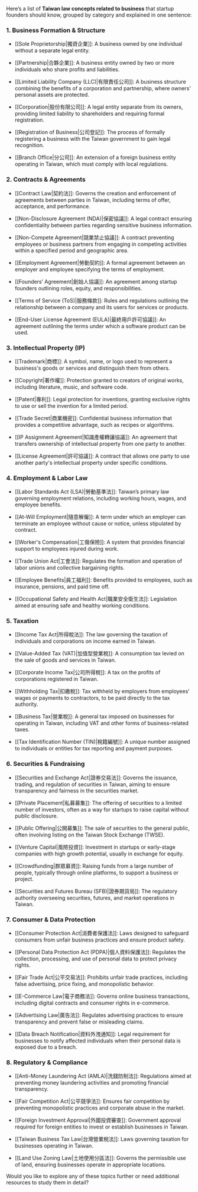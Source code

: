 Here’s a list of **Taiwan law concepts related to business** that startup founders should know, grouped by category and explained in one sentence:

### **1. Business Formation & Structure**

- [[Sole Proprietorship|獨資企業]]: A business owned by one individual without a separate legal entity.
    
- [[Partnership|合夥企業]]: A business entity owned by two or more individuals who share profits and liabilities.
    
- [[Limited Liability Company (LLC)|有限責任公司]]: A business structure combining the benefits of a corporation and partnership, where owners' personal assets are protected.
    
- [[Corporation|股份有限公司]]: A legal entity separate from its owners, providing limited liability to shareholders and requiring formal registration.
    
- [[Registration of Business|公司登記]]: The process of formally registering a business with the Taiwan government to gain legal recognition.
    
- [[Branch Office|分公司]]: An extension of a foreign business entity operating in Taiwan, which must comply with local regulations.
    

### **2. Contracts & Agreements**

- [[Contract Law|契約法]]: Governs the creation and enforcement of agreements between parties in Taiwan, including terms of offer, acceptance, and performance.
    
- [[Non-Disclosure Agreement (NDA)|保密協議]]: A legal contract ensuring confidentiality between parties regarding sensitive business information.
    
- [[Non-Compete Agreement|競業禁止協議]]: A contract preventing employees or business partners from engaging in competing activities within a specified period and geographic area.
    
- [[Employment Agreement|勞動契約]]: A formal agreement between an employer and employee specifying the terms of employment.
    
- [[Founders’ Agreement|創始人協議]]: An agreement among startup founders outlining roles, equity, and responsibilities.
    
- [[Terms of Service (ToS)|服務條款]]: Rules and regulations outlining the relationship between a company and its users for services or products.
    
- [[End-User License Agreement (EULA)|最終用戶許可協議]]: An agreement outlining the terms under which a software product can be used.
    

### **3. Intellectual Property (IP)**

- [[Trademark|商標]]: A symbol, name, or logo used to represent a business's goods or services and distinguish them from others.
    
- [[Copyright|著作權]]: Protection granted to creators of original works, including literature, music, and software code.
    
- [[Patent|專利]]: Legal protection for inventions, granting exclusive rights to use or sell the invention for a limited period.
    
- [[Trade Secret|商業機密]]: Confidential business information that provides a competitive advantage, such as recipes or algorithms.
    
- [[IP Assignment Agreement|知識產權轉讓協議]]: An agreement that transfers ownership of intellectual property from one party to another.
    
- [[License Agreement|許可協議]]: A contract that allows one party to use another party's intellectual property under specific conditions.
    

### **4. Employment & Labor Law**

- [[Labor Standards Act (LSA)|勞動基準法]]: Taiwan’s primary law governing employment relations, including working hours, wages, and employee benefits.
    
- [[At-Will Employment|隨意解僱]]: A term under which an employer can terminate an employee without cause or notice, unless stipulated by contract.
    
- [[Worker's Compensation|工傷保險]]: A system that provides financial support to employees injured during work.
    
- [[Trade Union Act|工會法]]: Regulates the formation and operation of labor unions and collective bargaining rights.
    
- [[Employee Benefits|員工福利]]: Benefits provided to employees, such as insurance, pensions, and paid time off.
    
- [[Occupational Safety and Health Act|職業安全衛生法]]: Legislation aimed at ensuring safe and healthy working conditions.
    

### **5. Taxation**

- [[Income Tax Act|所得稅法]]: The law governing the taxation of individuals and corporations on income earned in Taiwan.
    
- [[Value-Added Tax (VAT)|加值型營業稅]]: A consumption tax levied on the sale of goods and services in Taiwan.
    
- [[Corporate Income Tax|公司所得稅]]: A tax on the profits of corporations registered in Taiwan.
    
- [[Withholding Tax|扣繳稅]]: Tax withheld by employers from employees' wages or payments to contractors, to be paid directly to the tax authority.
    
- [[Business Tax|營業稅]]: A general tax imposed on businesses for operating in Taiwan, including VAT and other forms of business-related taxes.
    
- [[Tax Identification Number (TIN)|稅籍編號]]: A unique number assigned to individuals or entities for tax reporting and payment purposes.
    

### **6. Securities & Fundraising**

- [[Securities and Exchange Act|證券交易法]]: Governs the issuance, trading, and regulation of securities in Taiwan, aiming to ensure transparency and fairness in the securities market.
    
- [[Private Placement|私募募集]]: The offering of securities to a limited number of investors, often as a way for startups to raise capital without public disclosure.
    
- [[Public Offering|公開募集]]: The sale of securities to the general public, often involving listing on the Taiwan Stock Exchange (TWSE).
    
- [[Venture Capital|風險投資]]: Investment in startups or early-stage companies with high growth potential, usually in exchange for equity.
    
- [[Crowdfunding|群眾募資]]: Raising funds from a large number of people, typically through online platforms, to support a business or project.
    
- [[Securities and Futures Bureau (SFB)|證券期貨局]]: The regulatory authority overseeing securities, futures, and market operations in Taiwan.
    

### **7. Consumer & Data Protection**

- [[Consumer Protection Act|消費者保護法]]: Laws designed to safeguard consumers from unfair business practices and ensure product safety.
    
- [[Personal Data Protection Act (PDPA)|個人資料保護法]]: Regulates the collection, processing, and use of personal data to protect privacy rights.
    
- [[Fair Trade Act|公平交易法]]: Prohibits unfair trade practices, including false advertising, price fixing, and monopolistic behavior.
    
- [[E-Commerce Law|電子商務法]]: Governs online business transactions, including digital contracts and consumer rights in e-commerce.
    
- [[Advertising Law|廣告法]]: Regulates advertising practices to ensure transparency and prevent false or misleading claims.
    
- [[Data Breach Notification|資料外洩通知]]: Legal requirement for businesses to notify affected individuals when their personal data is exposed due to a breach.
    

### **8. Regulatory & Compliance**

- [[Anti-Money Laundering Act (AMLA)|洗錢防制法]]: Regulations aimed at preventing money laundering activities and promoting financial transparency.
    
- [[Fair Competition Act|公平競爭法]]: Ensures fair competition by preventing monopolistic practices and corporate abuse in the market.
    
- [[Foreign Investment Approval|外國投資審查]]: Government approval required for foreign entities to invest or establish businesses in Taiwan.
    
- [[Taiwan Business Tax Law|台灣營業稅法]]: Laws governing taxation for businesses operating in Taiwan.
    
- [[Land Use Zoning Law|土地使用分區法]]: Governs the permissible use of land, ensuring businesses operate in appropriate locations.
    

Would you like to explore any of these topics further or need additional resources to study them in detail?